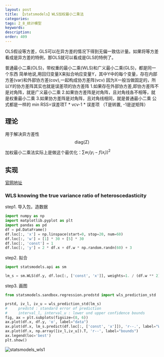 ```yaml
---
layout: post
title: 【statsmodels】WLS加权最小二乘法
categories:
tags: 2_8_统计模型
keywords:
description:
order: 409
---
```


OLS假设等方差，GLS可以在异方差的情况下得到无偏一致估计量。如果将等方差看成是异方差的特例，那OLS就可以看成是GLS的特例了。


普通最小二乘(OLS)，带权重的最小二乘(WLS)和广义最小二乘(GLS)，都是同一个东西
简单地说,用回归变量X来拟合响应变量Y，其中Y中的每个变量，存在内部方差(var)和外部协方差(cov),一起构成协方差阵(vcv)
因为X一般当做固定的，所以Y的协方差阵其实也就是误差项的协方差阵
1.如果存在外部协方差,即协方差阵不是对角阵，就是广义最小二乘
2.如果协方差阵是对角阵，且对角线各不相等，就是权重最小二乘
3.如果协方差阵是对角阵，且对角线相同，就是普通最小二乘
公式都是一样的  min RSS=误差项T * vcv-1 * 误差项
（T是转置, -1是逆矩阵）


## 理论
用于解决异方差性$$\text{diag}(\Sigma)$$  

加权最小二乘法实际上是做这个最优化：$\sum w_i(y_i-f(x_i))^2$  

## 实现
[官网地址](https://www.statsmodels.org/stable/examples/notebooks/generated/wls.html)
### WLS knowing the true variance ratio of heteroscedasticity
step1. 导入包，造数据
```py
import numpy as np
import matplotlib.pyplot as plt
import pandas as pd
df = pd.DataFrame()
df.loc[:, 'x'] = np.linspace(start=0, stop=20, num=60)
df.loc[:, 'w'] = [1] * 30 + [5] * 30
df.loc[:, 'const'] = 1
df.loc[:, 'y'] = 2 * df.x + df.w * np.random.randn(60) + 3
```
step2. 拟合
```py
import statsmodels.api as sm

lm_s = sm.WLS(df.y, df.loc[:, ['const', 'x']], weights=1. / (df.w ** 2)).fit()
```
step3. 画图
```py
from statsmodels.sandbox.regression.predstd import wls_prediction_std

prstd, iv_l, iv_u = wls_prediction_std(lm_s)
#     predstd : standard error of prediction
#     interval_l, interval_u : lower und upper confidence bounds
fig, ax = plt.subplots(figsize=(8, 6))
ax.plot(df.x, df.y, 'o', label="data")
ax.plot(df.x, lm_s.predict(df.loc[:, ['const', 'x']]), 'r--.', label="WLS")
ax.plot(df.x, np.array([iv_l,iv_u]).T, 'r--', label="bounds")
ax.legend(loc='best')
plt.show()
```
![statsmodels_wls1](https://github.com/guofei9987/pictures_for_blog/blob/master/machine_learning/statsmodels_wls1.jpg?raw=true)
